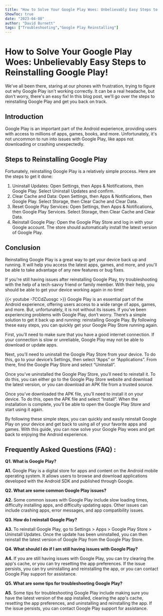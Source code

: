 ```yaml
---
title: "How to Solve Your Google Play Woes: Unbelievably Easy Steps to Reinstalling Google Play!"
ShowToc: true 
date: "2023-04-08"
author: "David Burnett" 
tags: ["Troubleshooting","Google Play Reinstalling"]
---
```

# How to Solve Your Google Play Woes: Unbelievably Easy Steps to Reinstalling Google Play! 

We've all been there, staring at our phones with frustration, trying to figure out why Google Play isn't working correctly. It can be a real headache, but don't worry, there's an easy fix! In this blog post, we'll go over the steps to reinstalling Google Play and get you back on track. 

## Introduction 

Google Play is an important part of the Android experience, providing users with access to millions of apps, games, books, and more. Unfortunately, it's not uncommon to run into issues with Google Play, like apps not downloading or crashing unexpectedly. 

## Steps to Reinstalling Google Play 

Fortunately, reinstalling Google Play is a relatively simple process. Here are the steps to get it done: 

1. Uninstall Updates: Open Settings, then Apps & Notifications, then Google Play. Select Uninstall Updates and confirm. 
2. Clear Cache and Data: Open Settings, then Apps & Notifications, then Google Play. Select Storage, then Clear Cache and Clear Data. 
3. Reset Google Play Services: Open Settings, then Apps & Notifications, then Google Play Services. Select Storage, then Clear Cache and Clear Data. 
4. Reinstall Google Play: Open the Google Play Store and log in with your Google account. The store should automatically install the latest version of Google Play. 

## Conclusion 

Reinstalling Google Play is a great way to get your device back up and running. It will help you access the latest apps, games, and more, and you'll be able to take advantage of any new features or bug fixes. 

If you're still having issues after reinstalling Google Play, try troubleshooting with the help of a tech-savvy friend or family member. With their help, you should be able to get your device working again in no time!

{{< youtube -7CCdZuosgc >}} 
Google Play is an essential part of the Android experience, offering users access to a wide range of apps, games, and more. But, unfortunately, it is not without its issues. If you’ve been experiencing problems with Google Play, don’t worry. There’s a simple solution to get it back up and running: reinstalling Google Play. By following these easy steps, you can quickly get your Google Play Store running again. 

First, you’ll need to make sure that you have a good internet connection. If your connection is slow or unreliable, Google Play may not be able to download or update apps.

Next, you’ll need to uninstall the Google Play Store from your device. To do this, go to your device’s Settings, then select “Apps” or “Applications”. From there, find the Google Play Store and select “Uninstall”.

Once you’ve uninstalled the Google Play Store, you’ll need to reinstall it. To do this, you can either go to the Google Play Store website and download the latest version, or you can download an APK file from a trusted source.

Once you’ve downloaded the APK file, you’ll need to install it on your device. To do this, open the APK file and select “Install”. When the installation is complete, you’ll be able to open the Google Play Store and start using it again.

By following these simple steps, you can quickly and easily reinstall Google Play on your device and get back to using all of your favorite apps and games. With this guide, you can now solve your Google Play woes and get back to enjoying the Android experience.

## Frequently Asked Questions (FAQ) :
**Q1. What is Google Play?**

**A1.** Google Play is a digital store for apps and content on the Android mobile operating system. It allows users to browse and download applications developed with the Android SDK and published through Google. 

**Q2. What are some common Google Play issues?**

**A2.** Some common issues with Google Play include slow loading times, difficulty installing apps, and difficulty updating apps. Other issues can include crashing apps, error messages, and app compatibility issues. 

**Q3. How do I reinstall Google Play?**

**A3.** To reinstall Google Play, go to Settings > Apps > Google Play Store > Uninstall Updates. Once the update has been uninstalled, you can then reinstall the latest version of Google Play from the Google Play Store.

**Q4. What should I do if I am still having issues with Google Play?**

**A4.** If you are still having issues with Google Play, you can try clearing the app's cache, or you can try resetting the app preferences. If the issue persists, you can try uninstalling and reinstalling the app, or you can contact Google Play support for assistance. 

**Q5. What are some tips for troubleshooting Google Play?**

**A5.** Some tips for troubleshooting Google Play include making sure you have the latest version of the app installed, clearing the app's cache, resetting the app preferences, and uninstalling and reinstalling the app. If the issue persists, you can contact Google Play support for assistance.






